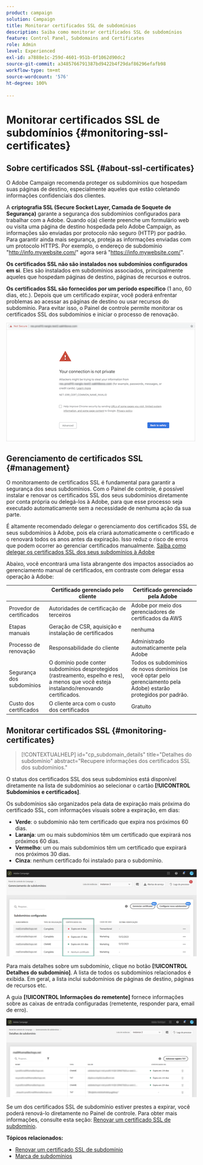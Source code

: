 ```yaml
---
product: campaign
solution: Campaign
title: Monitorar certificados SSL de subdomínios
description: Saiba como monitorar certificados SSL de subdomínios
feature: Control Panel, Subdomains and Certificates
role: Admin
level: Experienced
exl-id: a7888e1c-259d-4601-951b-0f1062d90dc2
source-git-commit: a3485766791387bd9422b4f29daf86296efafb98
workflow-type: tm+mt
source-wordcount: '576'
ht-degree: 100%

---
```


# Monitorar certificados SSL de subdomínios {#monitoring-ssl-certificates}

## Sobre certificados SSL {#about-ssl-certificates}

O Adobe Campaign recomenda proteger os subdomínios que hospedam suas páginas de destino, especialmente aqueles que estão coletando informações confidenciais dos clientes.

A **criptografia SSL (Secure Socket Layer, Camada de Soquete de Segurança)** garante a segurança dos subdomínios configurados para trabalhar com a Adobe. Quando o(a) cliente preenche um formulário web ou visita uma página de destino hospedada pelo Adobe Campaign, as informações são enviadas por protocolo não seguro (HTTP) por padrão. Para garantir ainda mais segurança, proteja as informações enviadas com um protocolo HTTPS. Por exemplo, o endereço de subdomínio &quot;http://info.mywebsite.com/&quot; agora será &quot;https://info.mywebsite.com/&quot;.

**Os certificados SSL não são instalados nos subdomínios configurados em si**. Eles são instalados em subdomínios associados, principalmente aqueles que hospedam páginas de destino, páginas de recursos e outros.

**Os certificados SSL são fornecidos por um período específico** (1 ano, 60 dias, etc.). Depois que um certificado expirar, você poderá enfrentar problemas ao acessar as páginas de destino ou usar recursos do subdomínio. Para evitar isso, o Painel de controle permite monitorar os certificados SSL dos subdomínios e iniciar o processo de renovação.

![](assets/no_certificate.png)

## Gerenciamento de certificados SSL {#management}

O monitoramento de certificados SSL é fundamental para garantir a segurança dos seus subdomínios. Com o Painel de controle, é possível instalar e renovar os certificados SSL dos seus subdomínios diretamente por conta própria ou delegá-los à Adobe, para que esse processo seja executado automaticamente sem a necessidade de nenhuma ação da sua parte.

É altamente recomendado delegar o gerenciamento dos certificados SSL de seus subdomínios à Adobe, pois ela criará automaticamente o certificado e o renovará todos os anos antes da expiração. Isso reduz o risco de erros que podem ocorrer ao gerenciar certificados manualmente. [Saiba como delegar os certificados SSL dos seus subdomínios à Adobe](delegate-ssl.md)

Abaixo, você encontrará uma lista abrangente dos impactos associados ao gerenciamento manual de certificados, em contraste com delegar essa operação à Adobe:

|       | Certificado gerenciado pelo cliente | Certificado gerenciado pela Adobe |
|  ---  |  ---  |  ---  |
| Provedor de certificados | Autoridades de certificação de terceiros | Adobe por meio dos gerenciadores de certificados da AWS |
| Etapas manuais | Geração de CSR, aquisição e instalação de certificados | nenhuma |
| Processo de renovação | Responsabilidade do cliente | Administrado automaticamente pela Adobe |
| Segurança dos subdomínios | O domínio pode conter subdomínios desprotegidos (rastreamento, espelho e res), a menos que você esteja instalando/renovando certificados. | Todos os subdomínios de novos domínios (se você optar pelo gerenciamento pela Adobe) estarão protegidos por padrão. |
| Custo dos certificados | O cliente arca com o custo dos certificados | Gratuito |

## Monitorar certificados SSL {#monitoring-certificates}

>[!CONTEXTUALHELP]
>id="cp_subdomain_details"
>title="Detalhes do subdomínio"
>abstract="Recupere informações dos certificados SSL dos subdomínios."

O status dos certificados SSL dos seus subdomínios está disponível diretamente na lista de subdomínios ao selecionar o cartão **[!UICONTROL Subdomínios e certificados]**.

Os subdomínios são organizados pela data de expiração mais próxima do certificado SSL, com informações visuais sobre a expiração, em dias:

* **Verde**: o subdomínio não tem certificado que expira nos próximos 60 dias.
* **Laranja**: um ou mais subdomínios têm um certificado que expirará nos próximos 60 dias.
* **Vermelho**: um ou mais subdomínios têm um certificado que expirará nos próximos 30 dias.
* **Cinza**: nenhum certificado foi instalado para o subdomínio.

![](assets/subdomains_list.png)

Para mais detalhes sobre um subdomínio, clique no botão **[!UICONTROL Detalhes do subdomínio]**.
A lista de todos os subdomínios relacionados é exibida. Em geral, a lista inclui subdomínios de páginas de destino, páginas de recursos etc.

A guia **[!UICONTROL Informações do remetente]** fornece informações sobre as caixas de entrada configuradas (remetente, responder para, email de erro).

![](assets/subdomain_details.png)

Se um dos certificados SSL de subdomínio estiver prestes a expirar, você poderá renová-lo diretamente no Painel de controle. Para obter mais informações, consulte esta seção: [Renovar um certificado SSL de subdomínio](../../subdomains-certificates/using/renewing-subdomain-certificate.md).

**Tópicos relacionados:**

* [Renovar um certificado SSL de subdomínio](../../subdomains-certificates/using/renewing-subdomain-certificate.md)
* [Marca de subdomínios](../../subdomains-certificates/using/subdomains-branding.md)
